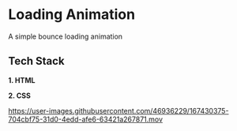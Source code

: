 # Loading Animation
A simple bounce loading animation

## Tech Stack

**1. HTML** 

**2. CSS** 

https://user-images.githubusercontent.com/46936229/167430375-704cbf75-31d0-4edd-afe6-63421a267871.mov
